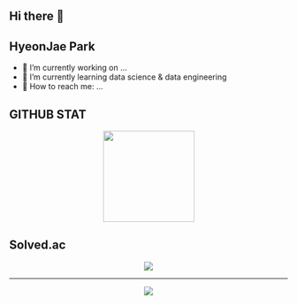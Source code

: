 <!--
**HyeonJaePark/HyeonJaePark** is a ✨ _special_ ✨ repository because its `README.md` (this file) appears on your GitHub profile.

Here are some ideas to get you started:

- 🔭 I’m currently working on ...
- 🌱 I’m currently learning ...
- 👯 I’m looking to collaborate on ...
- 🤔 I’m looking for help with ...
- 💬 Ask me about ...
- 📫 How to reach me: ...
- 😄 Pronouns: ...
- ⚡ Fun fact: ...
-->
## Hi there 👋
## HyeonJae Park 

- 🔭 I’m currently working on ...
- 🌱 I’m currently learning data science & data engineering
- 💬 How to reach me: ...


## GITHUB STAT
<p align="center">
  <a href="https://github.com/HyeonJaePark">
    <img
      align="center"
      height="165"
      src="https://github-readme-stats.vercel.app/api?username=HyeonJaePark&count_private=true&show_icons=true&custom_title=HyeonJae%20Park's%20grass%20farming%20record&theme=radical"
    />
  </a>
</p>

## Solved.ac  
<p align="center">
    <a href="https://solved.ac/uc07012hi/">
        <img src="http://mazassumnida.wtf/api/v2/generate_badge?boj=uc07012hi"/>
    </a>
</p>

---
<p align="center">
<a href="https://hits.seeyoufarm.com"><img src="https://hits.seeyoufarm.com/api/count/incr/badge.svg?url=https%3A%2F%2Fgithub.com%2FHyeonJaePark%2Fhit-counter&count_bg=%2379C83D&title_bg=%23555555&icon=&icon_color=%23E7E7E7&title=hits&edge_flat=false"/></a>
</p>
